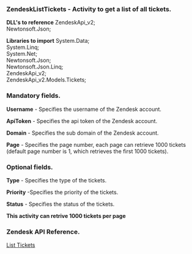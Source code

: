 ﻿
### ZendeskListTickets - Activity to get a list of all tickets.

**DLL's to reference**
ZendeskApi_v2;<br>
Newtonsoft.Json;<br>

**Libraries to import**
System.Data;<br>
System.Linq;<br>
System.Net;<br>
Newtonsoft.Json;<br>
Newtonsoft.Json.Linq;<br>
ZendeskApi_v2;<br>
ZendeskApi_v2.Models.Tickets;<br>

### Mandatory fields.
**Username** - Specifies the username of the Zendesk account.

**ApiToken** - Specifies the api token of the Zendesk account.

**Domain** - Specifies the sub domain of the Zendesk account.

**Page** - Specifies the page number, each page can retrieve 1000 tickets (default page number is 1, which retrieves the first 1000 tickets).

### Optional fields.

**Type** - Specifies the type of the tickets.

**Priority** -Specifies the priority of the tickets.

**Status** - Specifies the status of the tickets.

**This activity can retrive 1000 tickets per page**

### Zendesk API Reference.

[List Tickets](https://developer.zendesk.com/rest_api/docs/support/tickets#list-tickets)
